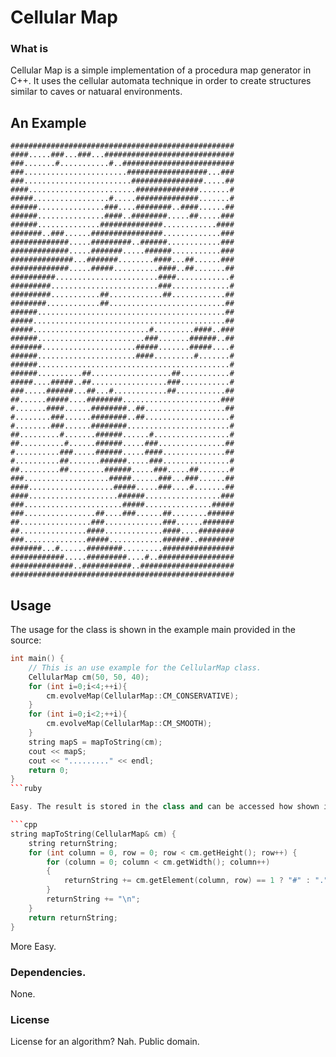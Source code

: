# Cellular Map

### What is

Cellular Map is a simple implementation of a procedura map generator in C++. It uses the cellular automata technique in order to create structures similar to caves or natuaral environments.

## An Example

	##################################################
	####.....###...###...#############################
	###.......#...........#..#########################
	###.......................##################...###
	###........................################.....##
	####........................##############.......#
	#####.................#.....##############.......#
	######...............###....########..####......##
	######...............####..########.....##.....###
	######..............##############............####
	#######..###......################.............###
	#############.....#########..######............###
	#############.....#######.....######...........###
	##############...#######........####...##......###
	#############.....#####..........####..##.......##
	##########.......................####............#
	#########........................###.............#
	#########...........##............##............##
	########............##..........................##
	######..........................................##
	#####...........................................##
	#####..........................#.........####..###
	######........................###.......######..##
	#######.....................#####.......#####....#
	######......................####.........#.......#
	######...........................................#
	######..........##..................##...........#
	#####....#####..##.................###...........#
	###.....######...##...#............##...........##
	##......#####....########......................###
	#.......####......########..##..................##
	#........###......########..##...................#
	#........###......########.......................#
	##.........#.......######......#.................#
	##..........#......######.....###...............##
	#..........###.....######.....####..............##
	#..........##.......######.....###...............#
	##.........##........######.....###.....##.......#
	###...................#####......###...###......##
	####...................#####.....###....#.......##
	####....................######.................###
	###......................#####...............#####
	###................##....###......##........######
	##................###.............###......#######
	##...............####.............####....########
	###..............#####............######..########
	#######...#......########.........################
	############.....#########....#..#################
	##############..###########..#####################
	##################################################

## Usage

The usage for the class is shown in the example main provided in the source:

```cpp
int main() {
    // This is an use example for the CellularMap class.
    CellularMap cm(50, 50, 40);
    for (int i=0;i<4;++i){
        cm.evolveMap(CellularMap::CM_CONSERVATIVE);
    }
    for (int i=0;i<2;++i){
        cm.evolveMap(CellularMap::CM_SMOOTH);
    }
    string mapS = mapToString(cm);
    cout << mapS;
    cout << "........." << endl;
    return 0;
}
```ruby

Easy. The result is stored in the class and can be accessed how shown in the print function.

```cpp
string mapToString(CellularMap& cm) {
    string returnString;
    for (int column = 0, row = 0; row < cm.getHeight(); row++) {
        for (column = 0; column < cm.getWidth(); column++)
        {
            returnString += cm.getElement(column, row) == 1 ? "#" : ".";
        }
        returnString += "\n";
    }
    return returnString;
}
```

More Easy.

### Dependencies. 

None.

### License

License for an algorithm? Nah. Public domain.
